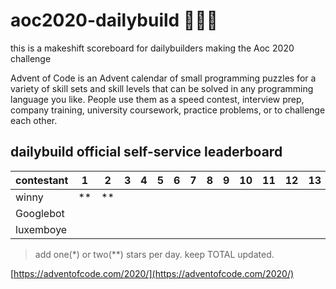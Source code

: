 # aoc2020-dailybuild 🎅💾🌟
this is a makeshift scoreboard for dailybuilders making the Aoc 2020 challenge

Advent of Code is an Advent calendar of small programming puzzles for a variety of skill sets and skill levels that can be solved in any programming language you like. People use them as a speed contest, interview prep, company training, university coursework, practice problems, or to challenge each other.

## dailybuild official self-service leaderboard

| contestant | 1   | 2   | 3   | 4   | 5   | 6   | 7   | 8   | 9   | 10  | 11  | 12  | 13  | 14  | 15  | 16  | 17  | 18  | 19  | 20  | 21  | 22  | 23  | 24  | TOTAL |
| ---------- | --- | --- | --- | --- | --- | --- | --- | --- | --- | --- | --- | --- | --- | --- | --- | --- | --- | --- | --- | --- | --- | --- | --- | --- | ----- |
| winny      |  ** |**   |     |     |     |     |     |     |     |     |     |     |     |     |     |     |     |     |     |     |     |     |     |     |   4   |
| Googlebot  |     |     |     |     |     |     |     |     |     |     |     |     |     |     |     |     |     |     |     |     |     |     |     |     |       |
| luxemboye  |     |     |     |     |     |     |     |     |     |     |     |     |     |     |     |     |     |     |     |     |     |     |     |     |       |

> add one(*) or two(**) stars per day. keep TOTAL updated.


[https://adventofcode.com/2020/](https://adventofcode.com/2020/)
